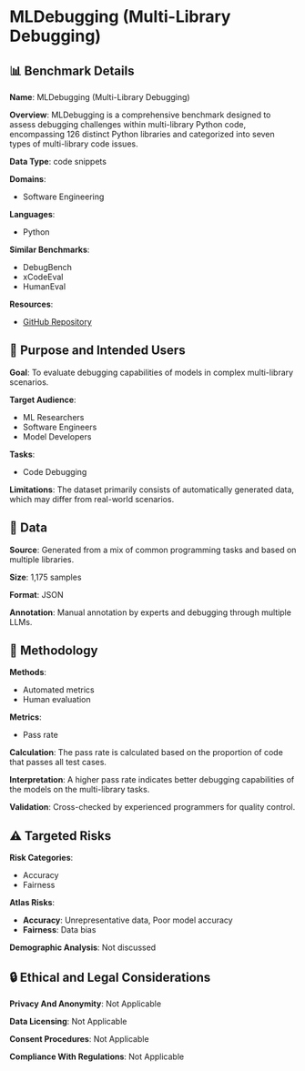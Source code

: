# MLDebugging (Multi-Library Debugging)

## 📊 Benchmark Details

**Name**: MLDebugging (Multi-Library Debugging)

**Overview**: MLDebugging is a comprehensive benchmark designed to assess debugging challenges within multi-library Python code, encompassing 126 distinct Python libraries and categorized into seven types of multi-library code issues.

**Data Type**: code snippets

**Domains**:
- Software Engineering

**Languages**:
- Python

**Similar Benchmarks**:
- DebugBench
- xCodeEval
- HumanEval

**Resources**:
- [GitHub Repository](https://github.com/hjyTsuki/MLDebugging)

## 🎯 Purpose and Intended Users

**Goal**: To evaluate debugging capabilities of models in complex multi-library scenarios.

**Target Audience**:
- ML Researchers
- Software Engineers
- Model Developers

**Tasks**:
- Code Debugging

**Limitations**: The dataset primarily consists of automatically generated data, which may differ from real-world scenarios.

## 💾 Data

**Source**: Generated from a mix of common programming tasks and based on multiple libraries.

**Size**: 1,175 samples

**Format**: JSON

**Annotation**: Manual annotation by experts and debugging through multiple LLMs.

## 🔬 Methodology

**Methods**:
- Automated metrics
- Human evaluation

**Metrics**:
- Pass rate

**Calculation**: The pass rate is calculated based on the proportion of code that passes all test cases.

**Interpretation**: A higher pass rate indicates better debugging capabilities of the models on the multi-library tasks.

**Validation**: Cross-checked by experienced programmers for quality control.

## ⚠️ Targeted Risks

**Risk Categories**:
- Accuracy
- Fairness

**Atlas Risks**:
- **Accuracy**: Unrepresentative data, Poor model accuracy
- **Fairness**: Data bias

**Demographic Analysis**: Not discussed

## 🔒 Ethical and Legal Considerations

**Privacy And Anonymity**: Not Applicable

**Data Licensing**: Not Applicable

**Consent Procedures**: Not Applicable

**Compliance With Regulations**: Not Applicable
